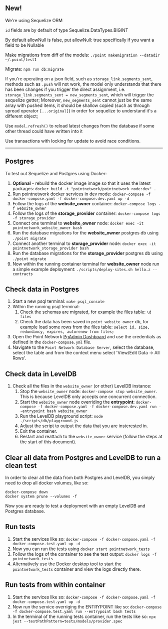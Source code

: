 ## New!

We're using Sequelize ORM

`id` fields are by default of type Sequelize.DataTypes.BIGINT

By default allowNull is false, put allowNull: true specifically if you want a field to be Nullable

Make migrations from diff of the models: `./point makemigration --datadir ~/.point/test1`

Migrate: `npm run db:migrate`

If you're operating on a json field, such as `storage_link.segments_sent`, methods such as `.push` will not work, the model only understands that there has been changes if you trigger the direct assignment, i.e. `storage_link.segments_sent = new_segments_sent`, which will trigger the sequelize getter; Moreover, `new_segments_sent` cannot just be the same array with pushed items, it should be shallow copied (such as through spread operator `[...original]`) in order for sequelize to understand it's a different object;

Use `model.refresh()` to reload latest changes from the database if some other thread could have written into it

Use transactions with locking for update to avoid race conditions.

-----------

## Postgres

To test out Sequelize and Postgres using Docker:

1. **Optional** - rebuild the docker image image so that it uses the latest packages: `docker build -t "pointnetwork/pointnetwork_node:dev" .`
1. Run pointnetwork docker services in dev mode: `docker-compose -f docker-compose.yaml -f docker-compose.dev.yaml up -d`
1. Follow the logs of the **website_owner** container: `docker-compose logs -f website_owner`
1. Follow the logs of the **storage_provider** container: `docker-compose logs -f storage_provider`
1. Connect one terminal to **website_owner** node: `docker exec -it pointnetwork_website_owner bash`
1. Run the database migrations for the **website_owner** postgres db using `./point migrate`
1. Connect another terminal to **storage_provider** node: `docker exec -it pointnetwork_storage_provider bash`
1. Run the database migrations for the **storage_provider** postgres db using `./point migrate`
1. Now within the running container terminal for **website_owner** node run a simple example deployment: `./scripts/deploy-sites.sh hello.z --contracts`

## Check data in Postgres

1. Start a new psql terminal: `make psql_console`
1. Within the running psql terminal:
    1. Check the schemas are migrated, for example the files table: `\d files`
    1. Check the data has been saved in `point_website_owner` db, for example load some rows from the files table: `select id, size, redundancy, expires, autorenew from files;`
1. Open the Point Network [PgAdmin Dashboard](http://localhost:5050) and use the credentials as defined in the `docker-compose.yml` file.
1. Navigate to the `Point Network Database Server`, select the database, select the table and from the context menu select 'View/Edit Data -> All Rows'.

## Check data in LevelDB

1. Check all the files in the `website_owner` (or other) LevelDB instance:
    1. Stop the `website_owner` node: `docker-compose stop website_owner`. This is because LevelDB only accepts one concurrent connection.
    1. Start the `website_owner` node overriding the **entrypoint**: `docker-compose -f docker-compose.yaml -f docker-compose.dev.yaml run --entrypoint bash website_owner`
    1. Run the LevelDB playground script: `node ./scripts/db/playground.js`
    1. Adjust the script to output the data that you are insterested in.
    1. Exit the container.
    1. Restart and reattach to the `website_owner` service (follow the steps at the start of this document).

## Clear all data from Postgres and LevelDB to run a clean test

In order to clear all the data from both Postgres and LevelDB, you simply need to drop all docker volumes, like so:

```
docker-compose down
docker system prune --volumes -f
```

Now you are ready to test a deployment with an empty LevelDB and Postgres database.

## Run tests

1. Start the services like so: `docker-compose -f docker-compose.yaml -f docker-compose.test.yaml up -d`
1. Now you can run the tests using `docker start pointnetwork_tests`
1. Follow the logs of the container to see the test output: `docker logs -f pointnetwork_tests`
1. Alternatively use the Docker desktop tool to start the `pointnetwork_tests` container and view the logs directly there.

## Run tests from within container

1. Start the services like so: `docker-compose -f docker-compose.yaml -f docker-compose.test.yaml up -d`
1. Now run the service overriging the ENTRYPOINT like so: `docker-compose -f docker-compose.test.yaml run --entrypoint bash tests`
1. In the terminal of the running tests container, run the tests like so: `npx jest --testPathPattern=tests/models/provider.spec`